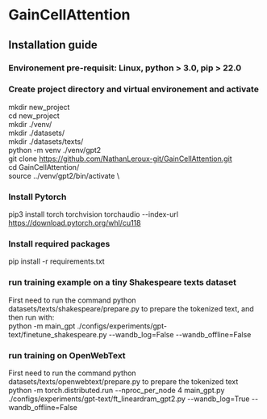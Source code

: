 # GainCellAttention

## Installation guide

### Environement pre-requisit: Linux, python > 3.0, pip > 22.0
### Create project directory and virtual environement and activate

mkdir new_project \
cd new_project \
mkdir ./venv/ \
mkdir ./datasets/ \
mkdir ./datasets/texts/ \
python -m venv ./venv/gpt2 \
git clone https://github.com/NathanLeroux-git/GainCellAttention.git \
cd GainCellAttention/ \
source ../venv/gpt2/bin/activate \

### Install Pytorch
pip3 install torch torchvision torchaudio --index-url https://download.pytorch.org/whl/cu118

### Install required packages
pip install -r requirements.txt

### run training example on a tiny Shakespeare texts dataset
First need to run the command python datasets/texts/shakespeare/prepare.py to prepare the tokenized text, and then run with: \
python -m main_gpt ./configs/experiments/gpt-text/finetune_shakespeare.py --wandb_log=False --wandb_offline=False


### run training on OpenWebText
First need to run the command python datasets/texts/openwebtext/prepare.py to prepare the tokenized text \
python -m torch.distributed.run --nproc_per_node 4 main_gpt.py ./configs/experiments/gpt-text/ft_lineardram_gpt2.py --wandb_log=True --wandb_offline=False
